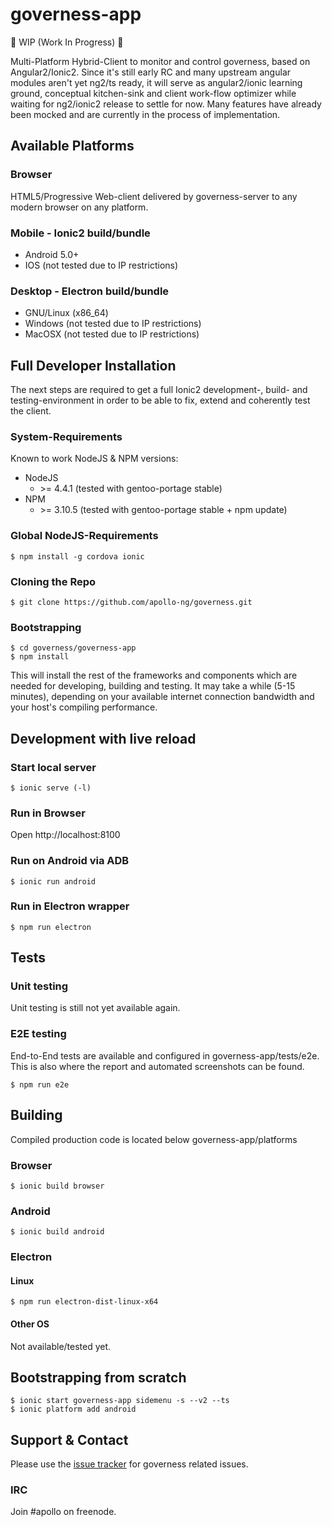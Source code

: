 governess-app
==========

:construction: WIP (Work In Progress) :construction:

Multi-Platform Hybrid-Client to monitor and control governess,
based on Angular2/Ionic2. Since it's still early RC and many
upstream angular modules aren't yet ng2/ts ready, it will serve
as angular2/ionic learning ground, conceptual kitchen-sink and
client work-flow optimizer while waiting for ng2/ionic2 release
to settle for now. Many features have already been mocked and
are currently in the process of implementation.

## Available Platforms

### Browser

HTML5/Progressive Web-client delivered by governess-server to
any modern browser on any platform.

### Mobile - Ionic2 build/bundle

  * Android 5.0+
  * IOS (not tested due to IP restrictions)

### Desktop - Electron build/bundle

  * GNU/Linux (x86_64)
  * Windows (not tested due to IP restrictions)
  * MacOSX (not tested due to IP restrictions)

## Full Developer Installation

The next steps are required to get a full Ionic2 development-,
build- and testing-environment in order to be able to fix,
extend and coherently test the client.

### System-Requirements

Known to work NodeJS & NPM versions:

  * NodeJS
    * \>= 4.4.1 (tested with gentoo-portage stable)
  * NPM
    * \>= 3.10.5 (tested with gentoo-portage stable + npm update)

### Global NodeJS-Requirements

    $ npm install -g cordova ionic

### Cloning the Repo

    $ git clone https://github.com/apollo-ng/governess.git

### Bootstrapping

    $ cd governess/governess-app
    $ npm install

This will install the rest of the frameworks and components which
are needed for developing, building and testing. It may take a
while (5-15 minutes), depending on your available internet
connection bandwidth and your host's compiling performance.

## Development with live reload

### Start local server

    $ ionic serve (-l)

### Run in Browser

Open http://localhost:8100

### Run on Android via ADB

    $ ionic run android

### Run in Electron wrapper

    $ npm run electron

## Tests

### Unit testing

Unit testing is still not yet available again.

### E2E testing

End-to-End tests are available and configured in governess-app/tests/e2e.
This is also where the report and automated screenshots can be found.

    $ npm run e2e

## Building

Compiled production code is located below governess-app/platforms

### Browser

    $ ionic build browser

### Android

    $ ionic build android

### Electron

#### Linux

    $ npm run electron-dist-linux-x64

#### Other OS

Not available/tested yet.

## Bootstrapping from scratch

    $ ionic start governess-app sidemenu -s --v2 --ts
    $ ionic platform add android

## Support & Contact

Please use the [issue tracker](https://github.com/apollo-ng/governess/issues)
for governess related issues.

### IRC

Join #apollo on freenode.
